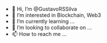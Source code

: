 - 👋 Hi, I’m @GustavoRSSilva
- 👀 I’m interested in Blockchain, Web3
- 🌱 I’m currently learning ...
- 💞️ I’m looking to collaborate on ...
- 📫 How to reach me ...

<!---
GustavoRSSilva/GustavoRSSilva is a ✨ special ✨ repository because its `README.md` (this file) appears on your GitHub profile.
You can click the Preview link to take a look at your changes.
--->
